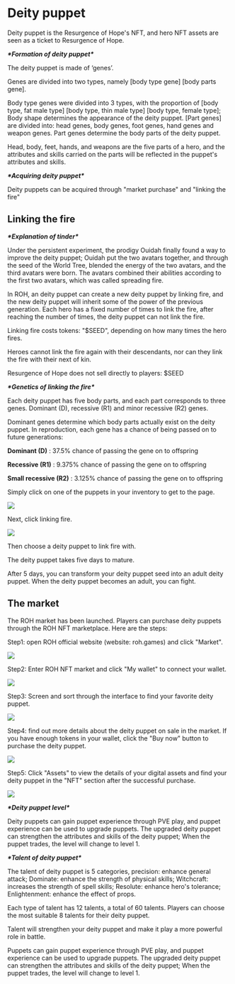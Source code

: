 # Deity puppet

Deity puppet is the Resurgence of Hope's NFT, and hero NFT assets are seen as a ticket to Resurgence of Hope.

_**\*Formation of deity puppet\***_

The deity puppet is made of ‘genes’.

Genes are divided into two types, namely \[body type gene] \[body parts gene].

Body type genes were divided into 3 types, with the proportion of \[body type, fat male type] \[body type, thin male type] \[body type, female type]; Body shape determines the appearance of the deity puppet. \[Part genes] are divided into: head genes, body genes, foot genes, hand genes and weapon genes. Part genes determine the body parts of the deity puppet.

Head, body, feet, hands, and weapons are the five parts of a hero, and the attributes and skills carried on the parts will be reflected in the puppet's attributes and skills.

_**\*Acquiring deity puppet\***_

Deity puppets can be acquired through "market purchase" and "linking the fire"

## Linking the fire

_**\*Explanation of tinder\***_

Under the persistent experiment, the prodigy Ouidah finally found a way to improve the deity puppet; Ouidah put the two avatars together, and through the seed of the World Tree, blended the energy of the two avatars, and the third avatars were born. The avatars combined their abilities according to the first two avatars, which was called spreading fire.

In ROH, an deity puppet can create a new deity puppet by linking fire, and the new deity puppet will inherit some of the power of the previous generation. Each hero has a fixed number of times to link the fire, after reaching the number of times, the deity puppet can not link the fire.

Linking fire costs tokens: "$SEED", depending on how many times the hero fires.

Heroes cannot link the fire again with their descendants, nor can they link the fire with their next of kin.

Resurgence of Hope does not sell directly to players: $SEED

_**\*Genetics of linking the fire\***_

Each deity puppet has five body parts, and each part corresponds to three genes. Dominant (D), recessive (R1) and minor recessive (R2) genes.

Dominant genes determine which body parts actually exist on the deity puppet. In reproduction, each gene has a chance of being passed on to future generations:

**Dominant (D)** : 37.5% chance of passing the gene on to offspring

**Recessive (R1)** : 9.375% chance of passing the gene on to offspring

**Small recessive (R2)** : 3.125% chance of passing the gene on to offspring

Simply click on one of the puppets in your inventory to get to the page.

![](../.gitbook/assets/zc.png)

Next, click linking fire.

![](../.gitbook/assets/lf1.png)

Then choose a deity puppet to link fire with.

The deity puppet takes five days to mature.

After 5 days, you can transform your deity puppet seed into an adult deity puppet. When the deity puppet becomes an adult, you can fight.

## The market

The ROH market has been launched. Players can purchase deity puppets through the ROH NFT marketplace. Here are the steps:

Step1: open ROH official website (website: roh.games) and click "Market".

![](../.gitbook/assets/scgm.png)

Step2: Enter ROH NFT market and click "My wallet" to connect your wallet.

![](../.gitbook/assets/qb.png)

Step3: Screen and sort through the interface to find your favorite deity puppet.

![](../.gitbook/assets/px.png)

Step4: find out more details about the deity puppet on sale in the market. If you have enough tokens in your wallet, click the "Buy now" button to purchase the deity puppet.

![](../.gitbook/assets/gm.png)

Step5: Click "Assets" to view the details of your digital assets and find your deity puppet in the "NFT" section after the successful purchase.

![](../.gitbook/assets/lf.png)

_**\*Deity puppet level\***_

Deity puppets can gain puppet experience through PVE play, and puppet experience can be used to upgrade puppets. The upgraded deity puppet can strengthen the attributes and skills of the deity puppet; When the puppet trades, the level will change to level 1.

_**\*Talent of deity puppet\***_

The talent of deity puppet is 5 categories, precision: enhance general attack; Dominate: enhance the strength of physical skills; Witchcraft: increases the strength of spell skills; Resolute: enhance hero's tolerance; Enlightenment: enhance the effect of props.

Each type of talent has 12 talents, a total of 60 talents. Players can choose the most suitable 8 talents for their deity puppet.

Talent will strengthen your deity puppet and make it play a more powerful role in battle.

Puppets can gain puppet experience through PVE play, and puppet experience can be used to upgrade puppets. The upgraded deity puppet can strengthen the attributes and skills of the deity puppet; When the puppet trades, the level will change to level 1.
